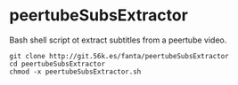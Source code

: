 # peertubeSubsExtractor

Bash shell script ot extract subtitles from a peertube video.

```
git clone http://git.56k.es/fanta/peertubeSubsExtractor
cd peertubeSubsExtractor
chmod -x peertubeSubsExtractor.sh
```


